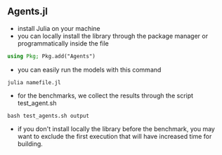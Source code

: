 ## Agents.jl

- install Julia on your machine
- you can locally install the library through the package manager or programmatically inside the file

```julia
using Pkg; Pkg.add("Agents")
```

- you can easily run the models with this command
```console 
julia namefile.jl
```

- for the benchmarks, we collect the results through the script test_agent.sh

```console 
bash test_agents.sh output
```

- if you don't install locally the library before the benchmark, you may want to exclude the first execution that will have increased time for building.

